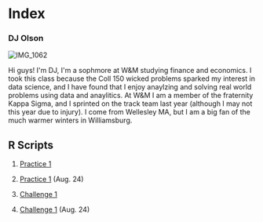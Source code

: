 # Index

### DJ Olson

![IMG_1062](https://user-images.githubusercontent.com/60228369/91334149-875aa300-e79c-11ea-80c3-f9e9647c37f3.PNG)

Hi guys! I'm DJ, I'm a sophmore at W&M studying finance and economics. I took this class because the Coll 150 wicked problems sparked my interest in data science, and I have found that I enjoy anaylzing and solving real world problems using data and anaylitics. At W&M I am a member of the fraternity Kappa Sigma, and I sprinted on the track team last year (although I may not this year due to injury). I come from Wellesley MA, but I am a big fan of the much warmer winters in Williamsburg. 

## R Scripts 
1. [Practice 1](https://github.com/DJ-Olson/data100/blob/master/R_Practice_Plot1.md) 
1. [Practice 1](https://dj-olson.github.io/data100/R_Practice_Plot1) (Aug. 24) 

2. [Challenge 1](https://github.com/DJ-Olson/data100/blob/master/R_Challenge_Plot1.md) 
2. [Challenge 1](https://dj-olson.github.io/data100/R_Challenge_Plot1) (Aug. 24) 

